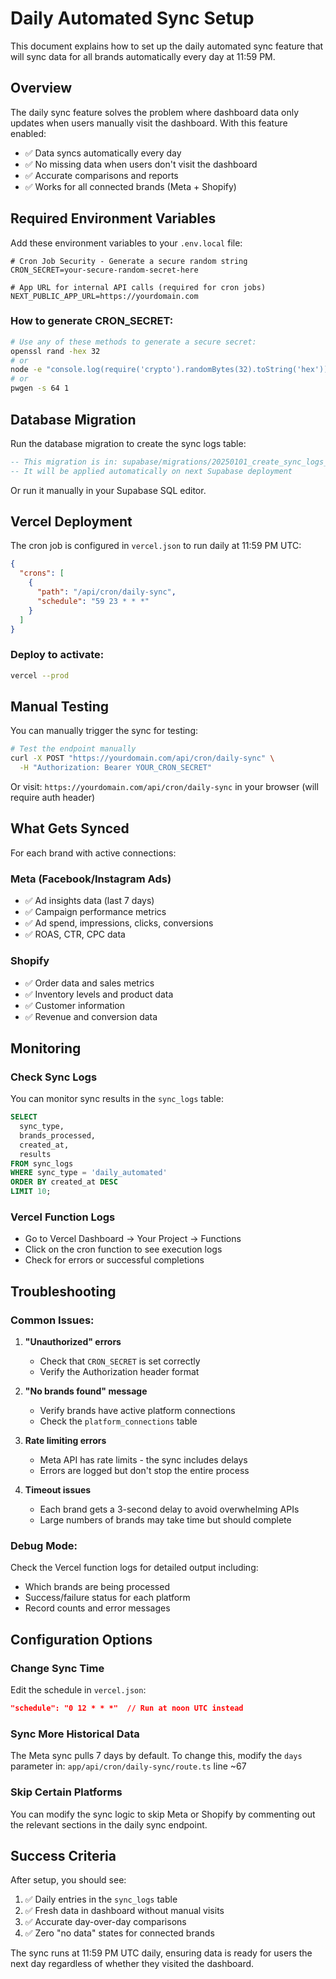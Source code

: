 # Daily Automated Sync Setup

This document explains how to set up the daily automated sync feature that will sync data for all brands automatically every day at 11:59 PM.

## Overview

The daily sync feature solves the problem where dashboard data only updates when users manually visit the dashboard. With this feature enabled:

- ✅ Data syncs automatically every day
- ✅ No missing data when users don't visit the dashboard
- ✅ Accurate comparisons and reports
- ✅ Works for all connected brands (Meta + Shopify)

## Required Environment Variables

Add these environment variables to your `.env.local` file:

```env
# Cron Job Security - Generate a secure random string
CRON_SECRET=your-secure-random-secret-here

# App URL for internal API calls (required for cron jobs)
NEXT_PUBLIC_APP_URL=https://yourdomain.com
```

### How to generate CRON_SECRET:
```bash
# Use any of these methods to generate a secure secret:
openssl rand -hex 32
# or
node -e "console.log(require('crypto').randomBytes(32).toString('hex'))"
# or
pwgen -s 64 1
```

## Database Migration

Run the database migration to create the sync logs table:

```sql
-- This migration is in: supabase/migrations/20250101_create_sync_logs_table.sql
-- It will be applied automatically on next Supabase deployment
```

Or run it manually in your Supabase SQL editor.

## Vercel Deployment

The cron job is configured in `vercel.json` to run daily at 11:59 PM UTC:

```json
{
  "crons": [
    {
      "path": "/api/cron/daily-sync",
      "schedule": "59 23 * * *"
    }
  ]
}
```

### Deploy to activate:
```bash
vercel --prod
```

## Manual Testing

You can manually trigger the sync for testing:

```bash
# Test the endpoint manually
curl -X POST "https://yourdomain.com/api/cron/daily-sync" \
  -H "Authorization: Bearer YOUR_CRON_SECRET"
```

Or visit: `https://yourdomain.com/api/cron/daily-sync` in your browser (will require auth header)

## What Gets Synced

For each brand with active connections:

### Meta (Facebook/Instagram Ads)
- ✅ Ad insights data (last 7 days)
- ✅ Campaign performance metrics
- ✅ Ad spend, impressions, clicks, conversions
- ✅ ROAS, CTR, CPC data

### Shopify
- ✅ Order data and sales metrics
- ✅ Inventory levels and product data
- ✅ Customer information
- ✅ Revenue and conversion data

## Monitoring

### Check Sync Logs
You can monitor sync results in the `sync_logs` table:

```sql
SELECT 
  sync_type,
  brands_processed,
  created_at,
  results
FROM sync_logs 
WHERE sync_type = 'daily_automated'
ORDER BY created_at DESC
LIMIT 10;
```

### Vercel Function Logs
- Go to Vercel Dashboard → Your Project → Functions
- Click on the cron function to see execution logs
- Check for errors or successful completions

## Troubleshooting

### Common Issues:

1. **"Unauthorized" errors**
   - Check that `CRON_SECRET` is set correctly
   - Verify the Authorization header format

2. **"No brands found" message**
   - Verify brands have active platform connections
   - Check the `platform_connections` table

3. **Rate limiting errors**
   - Meta API has rate limits - the sync includes delays
   - Errors are logged but don't stop the entire process

4. **Timeout issues**
   - Each brand gets a 3-second delay to avoid overwhelming APIs
   - Large numbers of brands may take time but should complete

### Debug Mode:
Check the Vercel function logs for detailed output including:
- Which brands are being processed
- Success/failure status for each platform
- Record counts and error messages

## Configuration Options

### Change Sync Time
Edit the schedule in `vercel.json`:
```json
"schedule": "0 12 * * *"  // Run at noon UTC instead
```

### Sync More Historical Data
The Meta sync pulls 7 days by default. To change this, modify the `days` parameter in:
`app/api/cron/daily-sync/route.ts` line ~67

### Skip Certain Platforms
You can modify the sync logic to skip Meta or Shopify by commenting out the relevant sections in the daily sync endpoint.

## Success Criteria

After setup, you should see:
1. ✅ Daily entries in the `sync_logs` table
2. ✅ Fresh data in dashboard without manual visits
3. ✅ Accurate day-over-day comparisons
4. ✅ Zero "no data" states for connected brands

The sync runs at 11:59 PM UTC daily, ensuring data is ready for users the next day regardless of whether they visited the dashboard. 
